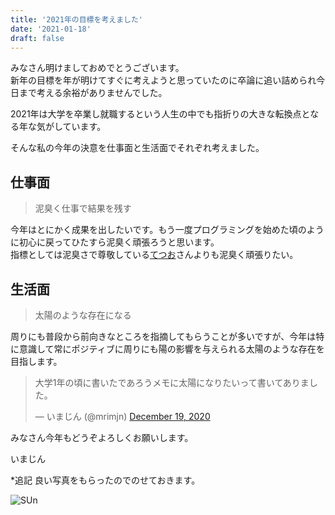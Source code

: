 ```yaml
---
title: '2021年の目標を考えました'
date: '2021-01-18'
draft: false
---
```


みなさん明けましておめでとうございます。  
新年の目標を年が明けてすぐに考えようと思っていたのに卒論に追い詰められ今日まで考える余裕がありませんでした。

2021年は大学を卒業し就職するという人生の中でも指折りの大きな転換点となる年な気がしています。

そんな私の今年の決意を仕事面と生活面でそれぞれ考えました。

## 仕事面

> 泥臭く仕事で結果を残す

今年はとにかく成果を出したいです。もう一度プログラミングを始めた頃のように初心に戻ってひたすら泥臭く頑張ろうと思います。  
指標としては泥臭さで尊敬している[てつお](https://twitter.com/handiboli7)さんよりも泥臭く頑張りたい。

## 生活面

> 太陽のような存在になる

周りにも普段から前向きなところを指摘してもらうことが多いですが、今年は特に意識して常にポジティブに周りにも陽の影響を与えられる太陽のような存在を目指します。  

<blockquote class="twitter-tweet"><p lang="ja" dir="ltr">大学1年の頃に書いたであろうメモに太陽になりたいって書いてありました。</p>&mdash; いまじん (@mrimjn) <a href="https://twitter.com/mrimjn/status/1340216105445421056?ref_src=twsrc%5Etfw">December 19, 2020</a></blockquote> <script async src="https://platform.twitter.com/widgets.js" charset="utf-8"></script>

みなさん今年もどうぞよろしくお願いします。

いまじん

*追記
良い写真をもらったのでのせておきます。

![SUn](https://i.gyazo.com/79000114c27bbc1356706da86cf5c72e.jpg)

